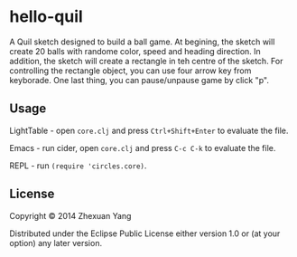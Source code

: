 # hello-quil

A Quil sketch designed to build a ball game. At begining, the sketch will create 20 balls with randome color, speed and heading direction. 
In addition, the sketch will create a rectangle in teh centre of the sketch. For controlling the rectangle object, you can use four arrow
key from keyborade. One last thing, you can pause/unpause game by click "p".

## Usage

LightTable - open `core.clj` and press `Ctrl+Shift+Enter` to evaluate the file.

Emacs - run cider, open `core.clj` and press `C-c C-k` to evaluate the file.

REPL - run `(require 'circles.core)`.

## License

Copyright © 2014 Zhexuan Yang

Distributed under the Eclipse Public License either version 1.0 or (at
your option) any later version.

